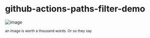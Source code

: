 # github-actions-paths-filter-demo
![image](https://user-images.githubusercontent.com/16008095/220768935-6a8f1d62-ef28-43b9-be52-2cbb1aeb8bbc.png)

<sub>an image is worth a thousand words. Or so they say</sub>

